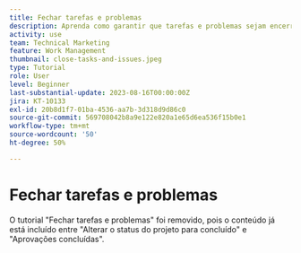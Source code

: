 ```yaml
---
title: Fechar tarefas e problemas
description: Aprenda como garantir que tarefas e problemas sejam encerrados antes de fechar um projeto no [!DNL  Workfront].
activity: use
team: Technical Marketing
feature: Work Management
thumbnail: close-tasks-and-issues.jpeg
type: Tutorial
role: User
level: Beginner
last-substantial-update: 2023-08-16T00:00:00Z
jira: KT-10133
exl-id: 20b8d1f7-01ba-4536-aa7b-3d318d9d86c0
source-git-commit: 569708042b8a9e122e820a1e65d6ea536f15b0e1
workflow-type: tm+mt
source-wordcount: '50'
ht-degree: 50%

---
```


# Fechar tarefas e problemas

O tutorial &quot;Fechar tarefas e problemas&quot; foi removido, pois o conteúdo já está incluído entre &quot;Alterar o status do projeto para concluído&quot; e &quot;Aprovações concluídas&quot;.
